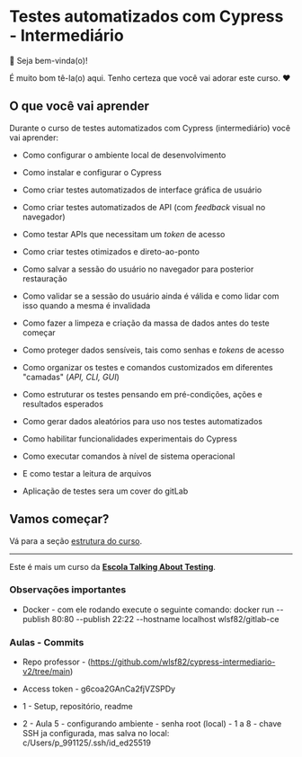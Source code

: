 # Testes automatizados com Cypress - Intermediário

👋 Seja bem-vinda(o)!

É muito bom tê-la(o) aqui. Tenho certeza que você vai adorar este curso. ❤️

## O que você vai aprender

Durante o curso de testes automatizados com Cypress (intermediário) você vai aprender:

- Como configurar o ambiente local de desenvolvimento
- Como instalar e configurar o Cypress
- Como criar testes automatizados de interface gráfica de usuário
- Como criar testes automatizados de API (com _feedback_ visual no navegador)
- Como testar APIs que necessitam um _token_ de acesso
- Como criar testes otimizados e direto-ao-ponto
- Como salvar a sessão do usuário no navegador para posterior restauração
- Como validar se a sessão do usuário ainda é válida e como lidar com isso quando a mesma é invalidada
- Como fazer a limpeza e criação da massa de dados antes do teste começar
- Como proteger dados sensíveis, tais como senhas e _tokens_ de acesso
- Como organizar os testes e comandos customizados em diferentes "camadas" (_API, CLI, GUI_)
- Como estruturar os testes pensando em pré-condições, ações e resultados esperados
- Como gerar dados aleatórios para uso nos testes automatizados
- Como habilitar funcionalidades experimentais do Cypress
- Como executar comandos à nível de sistema operacional
- E como testar a leitura de arquivos

- Aplicação de testes sera um cover do gitLab

## Vamos começar?

Vá para a seção [estrutura do curso](./lessons/_course-structure_.md).

___

Este é mais um curso da [**Escola Talking About Testing**](https://udemy.com/user/walmyr).

### Observações importantes 

- Docker - com ele rodando execute o seguinte comando: docker run --publish 80:80 --publish 22:22 --hostname localhost wlsf82/gitlab-ce

### Aulas - Commits

- Repo professor - (https://github.com/wlsf82/cypress-intermediario-v2/tree/main)
- Access token - g6coa2GAnCa2fjVZSPDy

- 1 - Setup, repositório, readme
- 2 - Aula 5 - configurando ambiente - senha root (local) - 1 a 8 - chave SSH ja configurada, mas salva no local: c/Users/p_991125/.ssh/id_ed25519